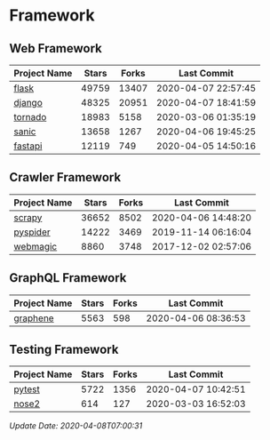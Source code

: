 # Framework

## Web Framework

| Project Name | Stars | Forks | Last Commit |
| ------------ | ----- | ----- | ----------- |
| [flask](https://github.com/pallets/flask) | 49759 | 13407 | 2020-04-07 22:57:45 |
| [django](https://github.com/django/django) | 48325 | 20951 | 2020-04-07 18:41:59 |
| [tornado](https://github.com/tornadoweb/tornado) | 18983 | 5158 | 2020-03-06 01:35:19 |
| [sanic](https://github.com/huge-success/sanic) | 13658 | 1267 | 2020-04-06 19:45:25 |
| [fastapi](https://github.com/tiangolo/fastapi) | 12119 | 749 | 2020-04-05 14:50:16 |

## Crawler Framework

| Project Name | Stars | Forks | Last Commit |
| ------------ | ----- | ----- | ----------- |
| [scrapy](https://github.com/scrapy/scrapy) | 36652 | 8502 | 2020-04-06 14:48:20 |
| [pyspider](https://github.com/binux/pyspider) | 14222 | 3469 | 2019-11-14 06:16:04 |
| [webmagic](https://github.com/code4craft/webmagic) | 8860 | 3748 | 2017-12-02 02:57:06 |

## GraphQL Framework

| Project Name | Stars | Forks | Last Commit |
| ------------ | ----- | ----- | ----------- |
| [graphene](https://github.com/graphql-python/graphene) | 5563 | 598 | 2020-04-06 08:36:53 |

## Testing Framework

| Project Name | Stars | Forks | Last Commit |
| ------------ | ----- | ----- | ----------- |
| [pytest](https://github.com/pytest-dev/pytest) | 5722 | 1356 | 2020-04-07 10:42:51 |
| [nose2](https://github.com/nose-devs/nose2) | 614 | 127 | 2020-03-03 16:52:03 |

*Update Date: 2020-04-08T07:00:31*